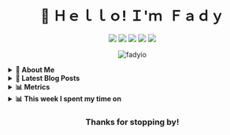 <h1 align="center">👋 Ｈｅｌｌｏ! Ｉ'ｍ Ｆａｄｙ</h1>

<p align="center">
  <a href="https://fadyio.com"><img src="https://img.shields.io/badge/-Fadyio.com-ff5757?style=flat&logo=Vercel&logoColor=white" /></a>
  <a href="https://www.linkedin.com/in/Fadyio"><img src="https://img.shields.io/badge/-Fadyio-0072b1?style=flat&logo=Linkedin&logoColor=white" /></a>
  <a href="https://stackoverflow.com/users/14895864/fady/"><img src="https://img.shields.io/badge/-Fady-f48225?style=flat&logo=Stackoverflow&logoColor=white" /></a>
  <a href="https://github.com/fadyio"><img src="https://img.shields.io/badge/-Fadyio-3a3a3a?style=flat&logo=GitHub&logoColor=white" /></a>
  <a href="https://fadyio.com/posts"><img src="https://img.shields.io/badge/-Fady's_Blog-262654?style=flat&logo=micro.blog&logoColor=white" /></a>
  <p align="center"> <img src="https://komarev.com/ghpvc/?username=fadyio&label=Profile%20views&color=0e75b6&style=flat" alt="fadyio" /> </p>

</p>

<!-- About Section -->
<details>
  <summary><b>👤 About Me</b></summary>
    <p>
      <img align="right" width="250" src="https://github.com/fady0/fady0/blob/main/logo.svg" alt="my-logo" />

<blockquote>

Hi, I'm DevOps Engineer. I have one main opinion about programming and computer science, which is that deeply understanding the underlying technology you use is essential if you want to be able to solve hard problems or forward in your career. Sometimes I writes blog articles. You can find them [Here](https://www.fadyio.com/posts),
When I'm not at the keyboard, I like to play sports, astronomy and hanging out with friends.

</blockquote>

----

  </p>
</details>

<details>
  <summary><b>📰 Latest Blog Posts</b></summary>
    <p>

<!-- BLOG-POST-LIST:START -->
- [Protect your Web Apps Against DDoS Attacks by Using AWS Shield](https://dev.to/aws-builders/protect-your-web-apps-against-ddos-attacks-by-using-aws-shield-1gle)
- [EKS Benefits and comparison between EKS vs. self-managed Kubernetes](https://Fadyio.com/posts/eks-benefits/)
- [Amazon EKS best practices you should know](https://Fadyio.com/posts/eks-best-practices-you-should-know/)
- [Compare Amazon ECS vs. EKS](https://Fadyio.com/posts/compare-amazon-ecs-eks/)
- [Getting Started with Amazon EKS by deploy a sample application](https://Fadyio.com/posts/getting-started-with-aws-eks/)
<!-- BLOG-POST-LIST:END -->

➡️  **[More Posts](https://fadyio.com/posts)**

----
</p>
</details>

<details>
<!-- Metrics -->
  <summary><b>📊 Metrics</b></summary>
    <p>

<img src="/github-metrics.svg" alt="Metrics" width="70%">:

</p>
</details>

<details>
  <summary><b>📊 This week I spent my time on</b></summary>
<p>
<!--START_SECTION:waka-->

```txt
From: 18 July 2023 - To: 25 July 2023

Total Time: 30 mins

modconf   9 mins          ███████▒░░░░░░░░░░░░░░░░░   29.92 %
conf      7 mins          ██████▓░░░░░░░░░░░░░░░░░░   26.37 %
JSON      7 mins          ██████░░░░░░░░░░░░░░░░░░░   24.21 %
Python    2 mins          █▓░░░░░░░░░░░░░░░░░░░░░░░   07.20 %
D         1 min           █▒░░░░░░░░░░░░░░░░░░░░░░░   05.98 %
```

<!--END_SECTION:waka-->
</p>
</details>

<h3 align="center"> Thanks for stopping by!</h3>
